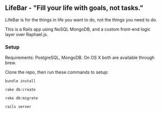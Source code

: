 ## LifeBar - "Fill your life with goals, not tasks."

LifeBar is for the things in life you want to do, not the things you need to do.

This is a Rails app using NoSQL MongoDB, and a custom front-end logic layer over Raphael.js.


### Setup

Requirements: PostgreSQL, MongoDB. On OS X both are available through brew.

Clone the repo, then run these commands to setup:
````
bundle install

rake db:create

rake db:migrate

rails server
````

